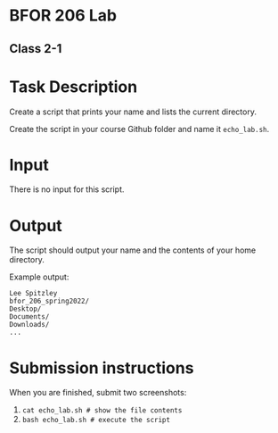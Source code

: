 # BFOR 206 Lab
## Class 2-1

# Task Description
Create a script that prints your name and lists the current directory.

Create the script in your course Github folder and name it
`echo_lab.sh`.

# Input
There is no input for this script.

# Output
The script should output your name and the contents of your home directory.

Example output:
```
Lee Spitzley
bfor_206_spring2022/
Desktop/
Documents/
Downloads/
...
```

# Submission instructions
When you are finished, submit two screenshots:
1.  `cat echo_lab.sh # show the file contents`
2.  `bash echo_lab.sh # execute the script`
